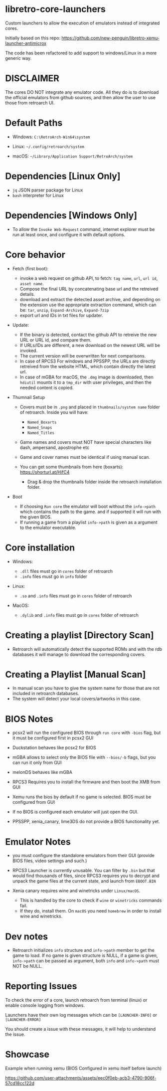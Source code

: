 # libretro-core-launchers
Custom launchers to allow the execution of emulators instead of integrated cores.

Initially based on this repo: https://github.com/new-penguin/libretro-xemu-launcher-antimicrox

The code has been refactored to add support to windows/Linux in a more generic way.

# DISCLAIMER
The cores DO NOT integrate any emulator code. All they do is to download the official emulators from github sources, and then allow the user to use those from retroarch UI.

# Default Paths

- Windows: `C:\RetroArch-Win64\system`

- Linux: `~/.config/retroarch/system`

- macOS: `~/Library/Application Support/RetroArch/system`


# Dependencies [Linux Only]

- `jq` JSON parser package for Linux
- `bash` interpreter for Linux

# Dependencies [Windows Only]

- To allow the `Invoke Web-Request` command, internet explorer must be run at least once, and configure it with default options.
  
# Core behavior

- Fetch (first boot):
   - invoke a web request on github API, to fetch: `tag name`, `url`, `url id`, `asset name`.
   - Compose the final URL by concatenating base url and the retreived details.
   - download and extract the detected asset archive, and depending on the extension use the appropriate
     extraction command, which can be: `tar`, `unzip`, `Expand-Archive`, `Expand-7zip`
   - export url and IDs in txt files for updater.

- Update:
   - If the binary is detected, contact the github API to retreive the new URL or URL id, and compare them.
   - If URLs/IDs are different, a new download on the newest URL will be invoked.
   - The current version will be overwritten for next comparisons.
   - In case of RPCS3 For windows and PPSSPP, the URLs are directly retreived from the website HTML, which contain directly
     the latest url.
   - In case of mGBA for macOS, the `.dmg` image is downloaded, then `hdiutil` mounts it to a `tmp_dir` with user privileges,
     and then the needed content is copied.

- Thumnail Setup
   -  Covers must be in `.png` and placed in `thumbnails/system name` folder of retroarch. Inside you will have:
      - `Named_Boxarts`
      - `Named_Snaps`
      - `Named_Titles`
        
  - Game names and covers must NOT have special characters like dash, ampersand, apostrophe etc
  - Game and cover names must be identical if using manual scan.
  - You can get some thumbnails from here (boxarts): https://shorturl.at/HifC4
    - Drag & drop the thumbnails folder inside the retroarch installation folder.

- Boot
   - If choosing `Run core` the emulator will boot without the `info->path` which contains the path to the game.
     and if supported it will run with the given BIOS.
   - If running a game from a playlist `info->path` is given as a argument to the emulator executable.

# Core installation

- Windows:
  - `.dll` files must go in `cores` folder of retroarch
  -  `.info` files must go in `info` folder

- Linux:
  - `.so` and `.info` files must go in `cores` folder of retroarch

- MacOS:
  - `.dylib` and `.info` files must go in `cores` folder of retroarch


# Creating a playlist [Directory Scan]

- Retroarch will automatically detect the supported ROMs and with the rdb databases it will manage to download the corresponding
  covers.

# Creating a Playlist [Manual Scan]

- In manual scan you have to give the system name for those that are not included in retroarch databases.
- The system will detect your local covers/artworks in this case.

# BIOS Notes
  - pcsx2 will run the configured BIOS through `run core` with `-bios` flag, but it must be configured first in pcsx2 GUI
    
  - Duckstation behaves like pcsx2 for BIOS
    
  - mGBA allows to select only the BIOS file with `--bios/-b` flags, but you can run it only from GUI
 
  - melonDS behaves like mGBA
 
  - RPCS3 Requires you to install the firmware and then boot the XMB from GUI
    
  - Xemu runs the bios by default if no game is selected. BIOS must be configured from GUI
    
  - If no BIOS is configured each emulator will just open the GUI.

  - PPSSPP, xenia_canary, lime3DS do not provide a BIOS functionality yet.

# Emulator Notes

- you must configure the standalone emulators from their GUI (provide BIOS files, video settings and such.)

- RPCS3 Launcher is currently unusable. You can filter by `.bin` but that would find thousands of files,
  since RPCS3 requires you to decrypt and unpack the game files at the current state, and launch from `EBOOT.BIN`

- Xenia canary requires wine and winetricks under `Linux/macOS`.
  - This is handled by the core to check if `wine` or `winetricks` commands fail. 
  - If they do, install them. On `macOS` you need `homebrew` in order to install wine and winetricks.


# Dev notes

- Retroarch initializes `info` structure and `info->path` member to get the game to load. If no game is given structure is NULL, if a game is given,
  `info->path` can be passed as argument, both `info` and `info->path` must NOT be NULL.

# Reporting Issues
To check the error of a core, launch retroarch from terminal (linux) or enable console logging from windows.

Launchers have their own log messages which can be `[LAUNCHER-INFO]` or `[LAUNCHER-ERROR]`

You should create a issue with these messages, it will help to understand the issue.


# Showcase

Example when running xemu (BIOS Configured in xemu itself before launch)

https://github.com/user-attachments/assets/eec0f0eb-acb3-4790-906f-57cd18cc122d



